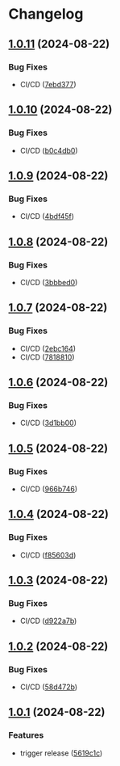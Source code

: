 # Changelog

## [1.0.11](https://github.com/AMar4enko/create-effect-app/compare/create-effect-app-v1.0.10...create-effect-app-v1.0.11) (2024-08-22)


### Bug Fixes

* CI/CD ([7ebd377](https://github.com/AMar4enko/create-effect-app/commit/7ebd3778d1e64a6249b4aebc970f50f12b3355a9))

## [1.0.10](https://github.com/AMar4enko/create-effect-app/compare/create-effect-app-v1.0.9...create-effect-app-v1.0.10) (2024-08-22)


### Bug Fixes

* CI/CD ([b0c4db0](https://github.com/AMar4enko/create-effect-app/commit/b0c4db0fcc00f6efa1c3d9d19aabd8df9115c65e))

## [1.0.9](https://github.com/AMar4enko/create-effect-app/compare/create-effect-app-v1.0.8...create-effect-app-v1.0.9) (2024-08-22)


### Bug Fixes

* CI/CD ([4bdf45f](https://github.com/AMar4enko/create-effect-app/commit/4bdf45fff5dbd1d60750d8abc6799ab5625a21f8))

## [1.0.8](https://github.com/AMar4enko/create-effect-app/compare/create-effect-app-v1.0.7...create-effect-app-v1.0.8) (2024-08-22)


### Bug Fixes

* CI/CD ([3bbbed0](https://github.com/AMar4enko/create-effect-app/commit/3bbbed0423805666f06d022ae76d92d3b56b3e0c))

## [1.0.7](https://github.com/AMar4enko/create-effect-app/compare/create-effect-app-v1.0.6...create-effect-app-v1.0.7) (2024-08-22)


### Bug Fixes

* CI/CD ([2ebc164](https://github.com/AMar4enko/create-effect-app/commit/2ebc1641967485e83ffec428c936f7885c9535ba))
* CI/CD ([7818810](https://github.com/AMar4enko/create-effect-app/commit/7818810913a9bea68a25fd68e9151631fad4bdce))

## [1.0.6](https://github.com/AMar4enko/create-effect-app/compare/create-effect-app-v1.0.5...create-effect-app-v1.0.6) (2024-08-22)


### Bug Fixes

* CI/CD ([3d1bb00](https://github.com/AMar4enko/create-effect-app/commit/3d1bb000ba88a42193a74d400e92c9423c646d1d))

## [1.0.5](https://github.com/AMar4enko/create-effect-app/compare/create-effect-app-v1.0.4...create-effect-app-v1.0.5) (2024-08-22)


### Bug Fixes

* CI/CD ([966b746](https://github.com/AMar4enko/create-effect-app/commit/966b746fbb4e0bac12e87a3a1f8a19613ece4352))

## [1.0.4](https://github.com/AMar4enko/create-effect-app/compare/create-effect-app-v1.0.3...create-effect-app-v1.0.4) (2024-08-22)


### Bug Fixes

* CI/CD ([f85603d](https://github.com/AMar4enko/create-effect-app/commit/f85603d856ef40971e9978cae13ba71bd0ad1a90))

## [1.0.3](https://github.com/AMar4enko/create-effect-app/compare/create-effect-app-v1.0.2...create-effect-app-v1.0.3) (2024-08-22)


### Bug Fixes

* CI/CD ([d922a7b](https://github.com/AMar4enko/create-effect-app/commit/d922a7b0e5d39c2401b41fba11b2440f0bd17037))

## [1.0.2](https://github.com/AMar4enko/create-effect-app/compare/create-effect-app-v1.0.1...create-effect-app-v1.0.2) (2024-08-22)


### Bug Fixes

* CI/CD ([58d472b](https://github.com/AMar4enko/create-effect-app/commit/58d472b9f5f1995aeeac302b615a80e65af5a230))

## [1.0.1](https://github.com/AMar4enko/create-effect-app/compare/create-effect-app-v1.0.0...create-effect-app-v1.0.1) (2024-08-22)


### Features

* trigger release ([5619c1c](https://github.com/AMar4enko/create-effect-app/commit/5619c1c269b4727bee6c25f3b1b6ef3a086c0d2b))
